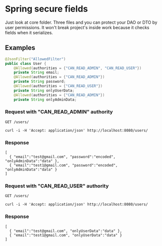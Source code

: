 
# Spring secure fields
Just look at core folder. Three files and you can protect your DAO or DTO by user permissions. It won't break project's inside work because it checks fields when it serializes.

## Examples
```java
@JsonFilter("AllowedFilter")
public class User {
    @Allowed(authorities = {"CAN_READ_ADMIN", "CAN_READ_USER"})
    private String email;
    @Allowed(authorities = {"CAN_READ_ADMIN"})
    private String password;
    @Allowed(authorities = {"CAN_READ_USER"})
    private String onlyUserData;
    @Allowed(authorities = {"CAN_READ_ADMIN"})
    private String onlyAdminData;
```
### Request with "CAN_READ_ADMIN" authority

`GET /users/`

    curl -i -H 'Accept: application/json' http://localhost:8080/users/

### Response
```
[
  { "email":"test@gmail.com", "password":"encoded", "onlyAdminData":"data" },    
  { "email":"test1@gmail.com", "password":"encoded", "onlyAdminData":"data" }
]
```

### Request with "CAN_READ_USER" authority

`GET /users/`

    curl -i -H 'Accept: application/json' http://localhost:8080/users/

### Response
```
[
  { "email":"test@gmail.com", "onlyUserData":"data" },    
  { "email":"test1@gmail.com", "onlyUserData":"data" }
]
```
